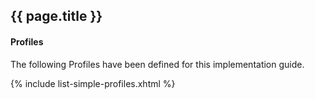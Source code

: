 ## {{ page.title }}

<!-- source pages/\_include/{{page.md_filename}}.md  file -->

#### Profiles

The following Profiles have been defined for this implementation guide.

{% include list-simple-profiles.xhtml %}
